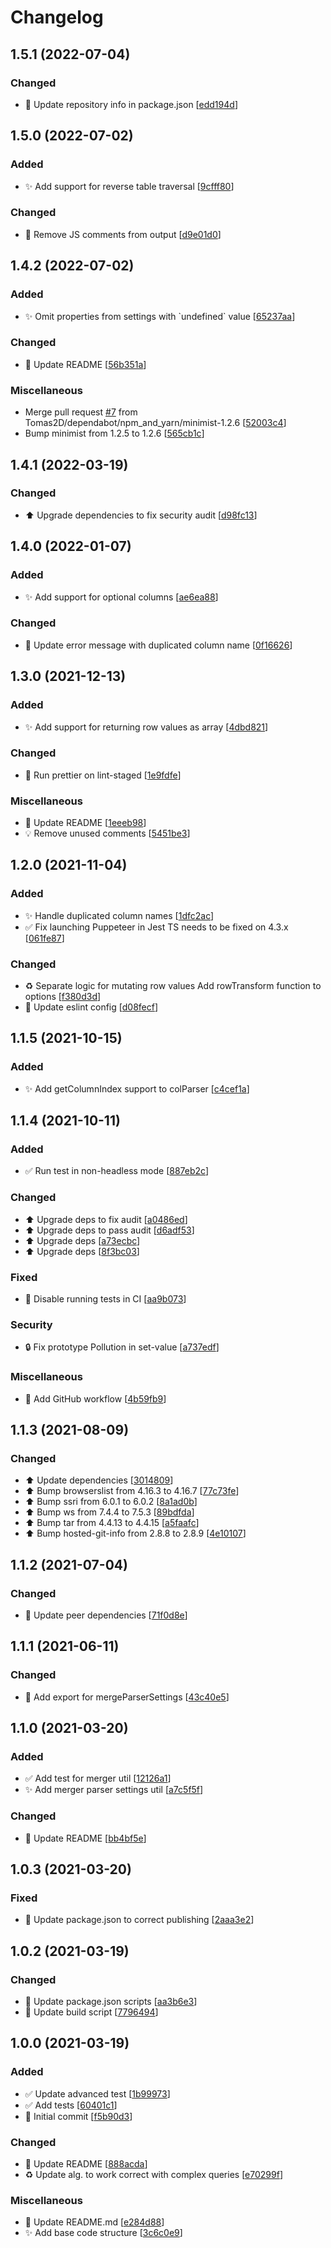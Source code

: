 # Changelog

<a name="1.5.1"></a>
## 1.5.1 (2022-07-04)

### Changed

- 🔧 Update repository info in package.json [[edd194d](https://github.com/Tomas2D/puppeteer-table-parser/commit/edd194d1828e82b0d46695f1c37836534723b20e)]


<a name="1.5.0"></a>
## 1.5.0 (2022-07-02)

### Added

- ✨ Add support for reverse table traversal [[9cfff80](https://github.com/Tomas2D/puppeteer-table-parser/commit/9cfff8052d9344030ad48143b0b48884eb96f2e8)]

### Changed

- 🔧 Remove JS comments from output [[d9e01d0](https://github.com/Tomas2D/puppeteer-table-parser/commit/d9e01d0d132042793929514b74f7ceda83278713)]


<a name="1.4.2"></a>
## 1.4.2 (2022-07-02)

### Added

- ✨ Omit properties from settings with &#x60;undefined&#x60; value [[65237aa](https://github.com/Tomas2D/puppeteer-table-parser/commit/65237aa15c1b5fefd2aef97b369156b51cdfeb4e)]

### Changed

- 💬 Update README [[56b351a](https://github.com/Tomas2D/puppeteer-table-parser/commit/56b351a8885d3b35284a2b813232da4fb0a6b127)]

### Miscellaneous

-  Merge pull request [#7](https://github.com/Tomas2D/puppeteer-table-parser/issues/7) from Tomas2D/dependabot/npm_and_yarn/minimist-1.2.6 [[52003c4](https://github.com/Tomas2D/puppeteer-table-parser/commit/52003c457bf0fe63b2fb78c67f9a277e1455a3a5)]
-  Bump minimist from 1.2.5 to 1.2.6 [[565cb1c](https://github.com/Tomas2D/puppeteer-table-parser/commit/565cb1c4a88bf3a48696fb99824fde7bb763bbfc)]


<a name="1.4.1"></a>
## 1.4.1 (2022-03-19)

### Changed

- ⬆️ Upgrade dependencies to fix security audit [[d98fc13](https://github.com/Tomas2D/puppeteer-table-parser/commit/d98fc133512f58a6ca3e9d49e51942fabed3afd2)]


<a name="1.4.0"></a>
## 1.4.0 (2022-01-07)

### Added

- ✨ Add support for optional columns [[ae6ea88](https://github.com/Tomas2D/puppeteer-table-parser/commit/ae6ea8829d2ad7d883056c35a149066712ca1896)]

### Changed

- 💬 Update error message with duplicated column name [[0f16626](https://github.com/Tomas2D/puppeteer-table-parser/commit/0f166268fb3709d7edb2c5fc9da6ef2d3858da51)]


<a name="1.3.0"></a>
## 1.3.0 (2021-12-13)

### Added

- ✨ Add support for returning row values as array [[4dbd821](https://github.com/Tomas2D/puppeteer-table-parser/commit/4dbd821bcf1b3f85f74496e5d1cfd7aa16827a84)]

### Changed

- 🔧 Run prettier on lint-staged [[1e9fdfe](https://github.com/Tomas2D/puppeteer-table-parser/commit/1e9fdfeb1a59360bd2a98a1d349574d3f552ecbd)]

### Miscellaneous

- 📝 Update README [[1eeeb98](https://github.com/Tomas2D/puppeteer-table-parser/commit/1eeeb98e19b06027108a5eb2f82fa75527e3b764)]
- 💡 Remove unused comments [[5451be3](https://github.com/Tomas2D/puppeteer-table-parser/commit/5451be3ed63252cfe52f6139ebf8ad1ff3c6dbde)]


<a name="1.2.0"></a>
## 1.2.0 (2021-11-04)

### Added

- ✨ Handle duplicated column names [[1dfc2ac](https://github.com/Tomas2D/puppeteer-table-parser/commit/1dfc2ace2f6fda271acb4f24fcbfa4f04fb6c840)]
- ✅ Fix launching Puppeteer in Jest TS needs to be fixed on 4.3.x [[061fe87](https://github.com/Tomas2D/puppeteer-table-parser/commit/061fe871b9146a4544c850a5f27b5665f2c4b962)]

### Changed

- ♻️ Separate logic for mutating row values Add rowTransform function to options [[f380d3d](https://github.com/Tomas2D/puppeteer-table-parser/commit/f380d3daf0f4f90f603dec21b16d1f0964dc90e2)]
- 🔧 Update eslint config [[d08fecf](https://github.com/Tomas2D/puppeteer-table-parser/commit/d08fecf4a7bebb2d4a1b4db9ac50ff586bf2daf2)]


<a name="1.1.5"></a>
## 1.1.5 (2021-10-15)

### Added

- ✨ Add getColumnIndex support to colParser [[c4cef1a](https://github.com/Tomas2D/puppeteer-table-parser/commit/c4cef1a98660983fcec2589365b5a29090b4ae70)]


<a name="1.1.4"></a>
## 1.1.4 (2021-10-11)

### Added

- ✅ Run test in non-headless mode [[887eb2c](https://github.com/Tomas2D/puppeteer-table-parser/commit/887eb2c7b399a1f87f9dfd70c0d44a10da21c841)]

### Changed

- ⬆️ Upgrade deps to fix audit [[a0486ed](https://github.com/Tomas2D/puppeteer-table-parser/commit/a0486edfb3f06d6bd4436183a6cd01c7e688cc63)]
- ⬆️ Upgrade deps to pass audit [[d6adf53](https://github.com/Tomas2D/puppeteer-table-parser/commit/d6adf53fd22c308692e682b55256e6a7ca4c920e)]
- ⬆️ Upgrade deps [[a73ecbc](https://github.com/Tomas2D/puppeteer-table-parser/commit/a73ecbc43dc430e152a51b083fdf890b650de5f2)]
- ⬆️ Upgrade deps [[8f3bc03](https://github.com/Tomas2D/puppeteer-table-parser/commit/8f3bc032cca092149fed962f1b572271070fdfaf)]

### Fixed

- 💚 Disable running tests in CI [[aa9b073](https://github.com/Tomas2D/puppeteer-table-parser/commit/aa9b073f0d106b5fefe6b2268fbc851857f25793)]

### Security

- 🔒 Fix prototype Pollution in set-value [[a737edf](https://github.com/Tomas2D/puppeteer-table-parser/commit/a737edf63effc21b0f9778f4a1f7d7c5dc780ca1)]

### Miscellaneous

-  👷 Add GitHub workflow [[4b59fb9](https://github.com/Tomas2D/puppeteer-table-parser/commit/4b59fb9ce3a71c4bf85ec997da76a980f13855ac)]


<a name="1.1.3"></a>
## 1.1.3 (2021-08-09)

### Changed

- ⬆️ Update dependencies [[3014809](https://github.com/Tomas2D/puppeteer-table-parser/commit/3014809fce5279d5676b067526ffe74b89c04eb7)]
- ⬆️ Bump browserslist from 4.16.3 to 4.16.7 [[77c73fe](https://github.com/Tomas2D/puppeteer-table-parser/commit/77c73fe1d84f08cba6089e567da692e992dadf62)]
- ⬆️ Bump ssri from 6.0.1 to 6.0.2 [[8a1ad0b](https://github.com/Tomas2D/puppeteer-table-parser/commit/8a1ad0be1a019275011a130e485904e3b79ac414)]
- ⬆️ Bump ws from 7.4.4 to 7.5.3 [[89bdfda](https://github.com/Tomas2D/puppeteer-table-parser/commit/89bdfda75bce633c467e8d390a6be61c948e8d52)]
- ⬆️ Bump tar from 4.4.13 to 4.4.15 [[a5faafc](https://github.com/Tomas2D/puppeteer-table-parser/commit/a5faafc8aa860b45dc2fb6b58388a8fffbb39fc0)]
- ⬆️ Bump hosted-git-info from 2.8.8 to 2.8.9 [[4e10107](https://github.com/Tomas2D/puppeteer-table-parser/commit/4e10107cac67b834d612cad7255f29a14a6f6456)]


<a name="1.1.2"></a>
## 1.1.2 (2021-07-04)

### Changed

- 🔧 Update peer dependencies [[71f0d8e](https://github.com/Tomas2D/puppeteer-table-parser/commit/71f0d8edb89db3014fe7eb5df633c3957f9163e3)]


<a name="1.1.1"></a>
## 1.1.1 (2021-06-11)

### Changed

- 🎨 Add export for mergeParserSettings [[43c40e5](https://github.com/Tomas2D/puppeteer-table-parser/commit/43c40e546b08ca85288107785bd01393fed926b7)]


<a name="1.1.0"></a>
## 1.1.0 (2021-03-20)

### Added

- ✅ Add test for merger util [[12126a1](https://github.com/Tomas2D/puppeteer-table-parser/commit/12126a1f35dd695802a2877f3b03987eee68c655)]
- ✨ Add merger parser settings util [[a7c5f5f](https://github.com/Tomas2D/puppeteer-table-parser/commit/a7c5f5f60c1b2c5d67ec1fbb66b4a126e6704daa)]

### Changed

- 💬 Update README [[bb4bf5e](https://github.com/Tomas2D/puppeteer-table-parser/commit/bb4bf5e9af647131b33b17f530b24c3b9e9d621d)]


<a name="1.0.3"></a>
## 1.0.3 (2021-03-20)

### Fixed

- 💚 Update package.json to correct publishing [[2aaa3e2](https://github.com/Tomas2D/puppeteer-table-parser/commit/2aaa3e2f5564f902d9a989bb2a3bd49ea2660cf2)]


<a name="1.0.2"></a>
## 1.0.2 (2021-03-19)

### Changed

- 🔧 Update package.json scripts [[aa3b6e3](https://github.com/Tomas2D/puppeteer-table-parser/commit/aa3b6e3fd5a80613154d9ad32081f8b1f65fc040)]
- 🔧 Update build script [[7796494](https://github.com/Tomas2D/puppeteer-table-parser/commit/77964940840ddea7683b9ffabb0686c56010116b)]


<a name="1.0.0"></a>
## 1.0.0 (2021-03-19)

### Added

- ✅ Update advanced test [[1b99973](https://github.com/Tomas2D/puppeteer-table-parser/commit/1b999736cd29fac491fab3c482995badc99de5f2)]
- ✅ Add tests [[60401c1](https://github.com/Tomas2D/puppeteer-table-parser/commit/60401c147dd061297f623af8a2fc3d0993eb2088)]
- 🎉 Initial commit [[f5b90d3](https://github.com/Tomas2D/puppeteer-table-parser/commit/f5b90d366383e061ad9d149837574ed06a5109ba)]

### Changed

- 💬 Update README [[888acda](https://github.com/Tomas2D/puppeteer-table-parser/commit/888acda89685274df81acbc12f5606f767f60c24)]
- ♻️ Update alg. to work correct with complex queries [[e70299f](https://github.com/Tomas2D/puppeteer-table-parser/commit/e70299fbbd0623e5f3706e869459df83fd2773e3)]

### Miscellaneous

- 📝 Update README.md [[e284d88](https://github.com/Tomas2D/puppeteer-table-parser/commit/e284d88175e3ccf2d585061f8cd19a54a80dc9a8)]
- ✨ Add base code structure [[3c6c0e9](https://github.com/Tomas2D/puppeteer-table-parser/commit/3c6c0e94189b9a40da6c7f1e9029d0905dd3a2dc)]


